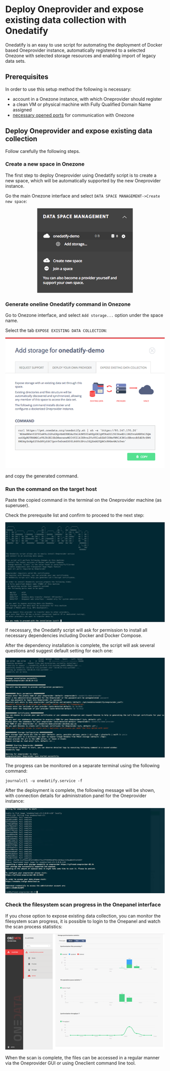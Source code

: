 #  Deploy Oneprovider and expose existing data collection with Onedatify

<!-- toc -->

Onedatify is an easy to use script for automating the deployment of Docker based Oneprovider instance, automatically registered to a selected Onezone with selected storage resources and enabling import of legacy data sets.

## Prerequisites

In order to use this setup method the following is necessary:

 * account in a Onezone instance, with which Oneprovider should register
 * a clean VM or physical machine with Fully Qualified Domain Name assigned
 * [necessary opened ports](./firewall_setup.md) for communication with Onezone

## Deploy Oneprovider and expose existing data collection

Follow carefully the following steps.

### Create a new space in Onezone

The first step to deploy Oneprovider using Onedatify script is to create a new space, which will be automatically supported by the new Oneprovider instance.

Go the main Onezone interface and select `DATA SPACE MANAGEMENT->Create new space`:

<p align="center"> <img src="../img/admin/onedatify_create_space.png"> </p>

### Generate oneline Onedatify command in Onezone

Go to Onezone interface, and select `Add storage...` option under the space name.

Select the tab `EXPOSE EXISTING DATA COLLECTION`:

<p align="center"> <img src="../img/admin/onedatify_import_storage_command.png"> </p>

and copy the generated command.

### Run the command on the target host

Paste the copied command in the terminal on the Oneprovider machine (as superuser).

Check the prerequsite list and confirm to proceed to the next step:

<p align="center"> <img src="../img/admin/onedatify_step_1.png"> </p>

If necessary, the Onedatify script will ask for permission to install all necessary dependencies including Docker and Docker Compose.

After the dependency installation is complete, the script will ask several questions and suggest default setting for each one:

<p align="center"> <img src="../img/admin/onedatify_step_2.png"> </p>

The progress can be monitored on a separate terminal using the following command:

```
journalctl -u onedatify.service -f
```

After the deployment is complete, the following message will be shown, with connection details for administration panel for the Oneprovider instance:

<p align="center"> <img src="../img/admin/onedatify_step_5.png"> </p>

### Check the filesystem scan progress in the Onepanel interface

If you chose option to expose existing data collection, you can monitor the filesystem scan progress, it is possible to login to the Onepanel and watch the scan process statistics:

<p align="center"> <img src="../img/admin/onedatify_step_6.png"> </p>

When the scan is complete, the files can be accessed in a regular manner via the Oneprovider GUI or using Oneclient command line tool.